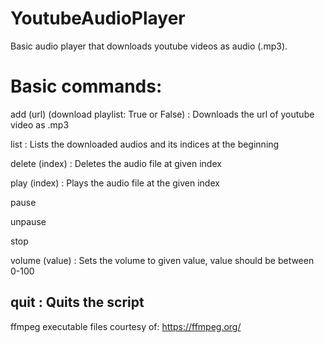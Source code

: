 # YoutubeAudioPlayer

Basic audio player that downloads youtube videos as audio (.mp3).

# Basic commands:
add (url) (download playlist: True or False) : Downloads the url of youtube video as .mp3

list : Lists the downloaded audios and its indices at the beginning

delete (index) : Deletes the audio file at given index

play (index) : Plays the audio file at the given index

pause

unpause

stop

volume (value) : Sets the volume to given value, value should be between 0-100

quit : Quits the script
----
ffmpeg executable files courtesy of: https://ffmpeg.org/
